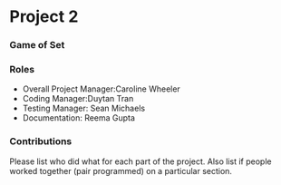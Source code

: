 # Project 2
### Game of Set

### Roles
* Overall Project Manager:Caroline Wheeler
* Coding Manager:Duytan Tran
* Testing Manager: Sean Michaels  
* Documentation: Reema Gupta

### Contributions
Please list who did what for each part of the project.
Also list if people worked together (pair programmed) on a particular section.
